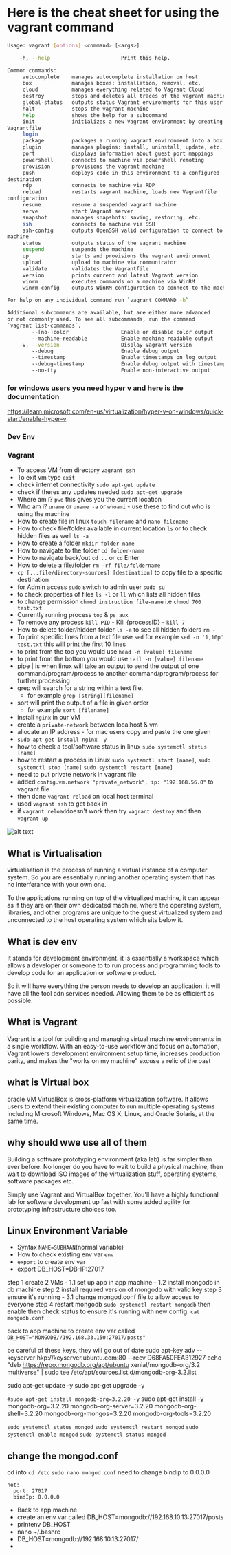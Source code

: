 # Here is the cheat sheet for using the vagrant command

```bash
Usage: vagrant [options] <command> [<args>]

    -h, --help                       Print this help.

Common commands:
     autocomplete    manages autocomplete installation on host
     box             manages boxes: installation, removal, etc.
     cloud           manages everything related to Vagrant Cloud
     destroy         stops and deletes all traces of the vagrant machine
     global-status   outputs status Vagrant environments for this user
     halt            stops the vagrant machine
     help            shows the help for a subcommand
     init            initializes a new Vagrant environment by creating a 
Vagrantfile
     login           
     package         packages a running vagrant environment into a box
     plugin          manages plugins: install, uninstall, update, etc.
     port            displays information about guest port mappings
     powershell      connects to machine via powershell remoting
     provision       provisions the vagrant machine
     push            deploys code in this environment to a configured 
destination
     rdp             connects to machine via RDP
     reload          restarts vagrant machine, loads new Vagrantfile 
configuration
     resume          resume a suspended vagrant machine
     serve           start Vagrant server
     snapshot        manages snapshots: saving, restoring, etc.
     ssh             connects to machine via SSH
     ssh-config      outputs OpenSSH valid configuration to connect to the 
machine
     status          outputs status of the vagrant machine
     suspend         suspends the machine
     up              starts and provisions the vagrant environment
     upload          upload to machine via communicator
     validate        validates the Vagrantfile
     version         prints current and latest Vagrant version
     winrm           executes commands on a machine via WinRM
     winrm-config    outputs WinRM configuration to connect to the machine

For help on any individual command run `vagrant COMMAND -h`

Additional subcommands are available, but are either more advanced
or not commonly used. To see all subcommands, run the command
`vagrant list-commands`.
        --[no-]color                 Enable or disable color output
        --machine-readable           Enable machine readable output
    -v, --version                    Display Vagrant version
        --debug                      Enable debug output
        --timestamp                  Enable timestamps on log output
        --debug-timestamp            Enable debug output with timestamps
        --no-tty                     Enable non-interactive output

```
### for windows users you need hyper v and here is the documentation
https://learn.microsoft.com/en-us/virtualization/hyper-v-on-windows/quick-start/enable-hyper-v

### Dev Env
### Vagrant

- To access VM from directory `vagrant ssh`
- To exit vm type `exit`
- check internet connectivity `sudo apt-get update`
- check if theres any updates needed `sudo apt-get upgrade`
- Where am i? `pwd` this gives you the current location
- Who am i? `uname` or `uname -a` or `whoami` - use these to find out who is using the machine
- How to create file in linux `touch filename` and `nano filename`
- How to check file/folder available in current location `ls` or to check hidden files as well `ls -a`
- How to create a folder `mkdir folder-name`
- How to navigate to the folder `cd folder-name`
- How to navigate back/out `cd ..` or `cd` Enter
- How to delete a file/folder `rm -rf file/foldername`
- `cp [...file/directory-sources] [destination]` to copy file to a specific destination
- for Admin access `sudo` switch to admin user `sudo su`
- to check properties of files `ls -l` or `ll` which lists all hidden files 
- to change permission `chmod instruction file-name` i.e `chmod 700 test.txt`
- Currently running process `top` & `ps aux`
- To remove any process `kill PID` - Kill {processID} - `kill 7`
- How to delete folder/hidden folder `ls -a` to see all hidden folders `rm -`
- To print specific lines from a text file use `sed` for example `sed -n '1,10p' test.txt` this will print the first 10 lines
- to print from the top you would use `head -n [value] filename`
- to print from the bottom you would use `tail -n [value] filename`
- pipe | is when linux will take an output to send the output of one command/program/process to another command/program/process for further processing
- grep will search for a string within a text file.
     - for example `grep [string][filename]`
- sort will print the output of a file in given order
     - for example `sort [filename]` 
- install `nginx` in our VM
- create a `private-network` between localhost & vm
- allocate an IP address - for mac users copy and paste the one given
- `sudo apt-get install nginx -y`
- how to check a tool/software status in linux `sudo systemctl status [name]`
- how to restart a process in Linux `sudo systemctl start [name]`, `sudo systemctl stop [name]` `sudo systemctl restart [name]`
- need to put private network in vagrant file
- added `config.vm.network "private_network", ip: "192.168.56.0"` to vagrant file
- then done `vagrant reload` on local host terminal
- used `vagrant ssh` to get back in
- if `vagrant reload`doesn't work then try `vagrant destroy`  and then `vagrant up`

![alt text](https://github.com/Subzy132/eng130-VMintro/blob/main/images/Screenshot%202022-10-18%20at%2016.02.08.png)

## What is Virtualisation

virtualisation is the process of running a virtual instance of a computer system. So you are essentially running another operating system that has no interferance with your own one. 

To the applications running on top of the virtualized machine, it can appear as if they are on their own dedicated machine, where the operating system, libraries, and other programs are unique to the guest virtualized system and unconnected to the host operating system which sits below it.

## What is dev env

It stands for development environment. it is essentially a workspace which allows a developer or someone to to run process and programming tools to develop code for an application or software product. 

So it will have everything the person needs to develop an application. it will have all the tool adn services needed. Allowing them to be as efficient as possible. 

## What is Vagrant


Vagrant is a tool for building and managing virtual machine environments in a single workflow. With an easy-to-use workflow and focus on automation, Vagrant lowers development environment setup time, increases production parity, and makes the "works on my machine" excuse a relic of the past


## what is Virtual box

oracle VM VirtualBox is cross-platform virtualization software. It allows users to extend their existing computer to run multiple operating systems including Microsoft Windows, Mac OS X, Linux, and Oracle Solaris, at the same time.

## why should wwe use all of them

Building a software prototyping environment (aka lab) is far simpler than ever before. No longer do you have to wait to build a physical machine, then wait to download ISO images of the virtualization stuff, operating systems, software packages etc.

Simply use Vagrant and VirtualBox together. You'll have a highly functional lab for software development up fast with some added agility for prototyping infrastructure choices too. 

## Linux Environment Variable

- Syntax `NAME=SUBHAAN`(normal variable)
- How to check existing env var `env`
- `export` to create env var
- export DB_HOST=DB-IP:27017


step 1 create 2 VMs - 1.1 set up app in app machine - 1.2 install mongodb in db machine
step 2 install required version of mongodb with valid key
step 3 ensure it's running - 3.1 change mongod.conf file to allow access to everyone
step 4 restart mongodb `sudo systemctl restart mongodb` then enable then check status to ensure it's running with new config. `cat mongodb.conf`

back to app machine to create env var called `DB_HOST="MONGODB//192.168.33.150:27017/posts"`

 be careful of these keys, they will go out of date
sudo apt-key adv --keyserver hkp://keyserver.ubuntu.com:80 --recv D68FA50FEA312927
echo "deb https://repo.mongodb.org/apt/ubuntu xenial/mongodb-org/3.2 multiverse" | sudo tee /etc/apt/sources.list.d/mongodb-org-3.2.list

sudo apt-get update -y
sudo apt-get upgrade -y

``#sudo apt-get install mongodb-org=3.2.20 -y``
sudo apt-get install -y mongodb-org=3.2.20 mongodb-org-server=3.2.20 mongodb-org-shell=3.2.20 mongodb-org-mongos=3.2.20 mongodb-org-tools=3.2.20

`sudo systemctl status mongod`
`sudo systemctl restart mongod`
`sudo systemctl enable mongod`
`sudo systemctl status mongod`

## change the mongod.conf 
cd into `cd /etc`
`sudo nano mongod.conf`
need to change bindip to 0.0.0.0

```
net:
  port: 27017
  bindIp: 0.0.0.0
```

- Back to app machine
- create an env var called DB_HOST=mongodb://192.168.10.13:27017/posts
- printenv DB_HOST
- nano ~/.bashrc
- DB_HOST=mongodb://192.168.10.13:27017/
- 